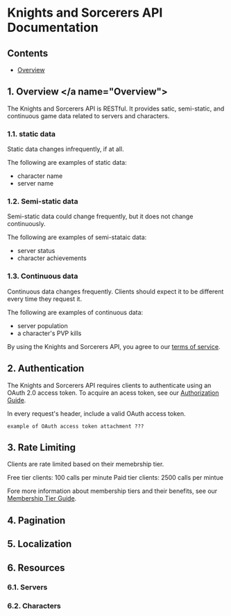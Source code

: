 # Knights and Sorcerers API Documentation

## Contents
- [Overview](Overview)

## 1. Overview </a name="Overview">
The Knights and Sorcerers API is RESTful. It provides satic, semi-static, and continuous game data related to servers and characters. 

### 1.1. static data
Static data changes infrequently, if at all.

The following are examples of static data:
- character name
- server name

### 1.2. Semi-static data
Semi-static data could change frequently, but it does not change continuously.

The following are examples of semi-stataic data:
- server status
- character achievements

### 1.3. Continuous data
Continuous data changes frequently. Clients should expect it to be different every time they request it.

The following are examples of continuous data:
- server population
- a character's PVP kills

By using the Knights and Sorcerers API, you agree to our [terms of service](https://github.com/brohlf/technical-writing-portfolio/edit/main/rest_api_docs/knights_and_sorcerers/api.md).

## 2. Authentication
The Knights and Sorcerers API requires clients to authenticate using an OAuth 2.0 access token. To acquire an acess token, see our [Authorization Guide](https://github.com/brohlf/technical-writing-portfolio/edit/main/rest_api_docs/knights_and_sorcerers/api.md).

In every request's header, include a valid OAuth access token. <!-- TODO: list 2.0? , cap "access token"? -->

```
example of OAuth access token attachment ???
```

## 3. Rate Limiting
Clients are rate limited based on their memebrship tier.

Free tier clients: 100 calls per minute
Paid tier clients: 2500 calls per mintue

Fore more information about membership tiers and their benefits, see our [Membership Tier Guide](https://github.com/brohlf/technical-writing-portfolio/edit/main/rest_api_docs/knights_and_sorcerers/api.md).

## 4. Pagination

## 5. Localization

## 6. Resources

### 6.1. Servers

### 6.2. Characters
